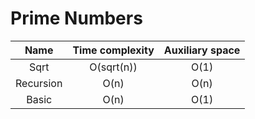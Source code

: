 # Prime Numbers

|     Name     | Time complexity | Auxiliary space |
|    :---:     |      :---:      |      :---:      |
|     Sqrt     |   O(sqrt(n))    |      O(1)       |
|  Recursion   |      O(n)       |      O(n)       |
|    Basic     |      O(n)       |      O(1)       |
